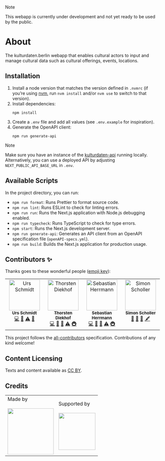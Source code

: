 > [!NOTE]
> This webapp is currently under development and not yet ready to be used by the public.

# About

The kulturdaten.berlin webapp that enables cultural actors to input and manage cultural data such as cultural offerings, events, locations.

## Installation

1. Install a node version that matches the version defined in `.nvmrc` (if you’re using [nvm](https://github.com/nvm-sh/nvm), run `nvm install` and/or `nvm use` to switch to that version).
2. Install dependencies:
   ```shell
   npm install
   ```
3. Create a `.env` file and add all values (see `.env.example` for inspiration).
4. Generate the OpenAPI client:
   ```shell
   npm run generate-api
   ```

> [!NOTE]
> Make sure you have an instance of the [kulturdaten-api](https://github.com/technologiestiftung/kulturdaten-api) running locally. Alternatively, you can use a deployed API by adjusting `NEXT_PUBLIC_API_BASE_URL` in `.env`.

## Available Scripts

In the project directory, you can run:

- `npm run format`: Runs Prettier to format source code.
- `npm run lint`: Runs ESLint to check for linting errors.
- `npm run run`: Runs the Next.js application with Node.js debugging enabled.
- `npm run typecheck`: Runs TypeScript to check for type errors.
- `npm start`: Runs the Next.js development server.
- `npm run generate-api`: Generates an API client from an OpenAPI specification file (`openAPI-specs.yml`).
- `npm run build`: Builds the Next.js application for production usage.

## Contributors ✨

Thanks goes to these wonderful people ([emoji key](https://allcontributors.org/docs/en/emoji-key)):

<!-- ALL-CONTRIBUTORS-LIST:START - Do not remove or modify this section -->
<!-- prettier-ignore-start -->
<!-- markdownlint-disable -->
<table>
  <tbody>
    <tr>
      <td align="center" valign="top" width="14.28%"><a href="https://github.com/ZenVega"><img src="https://avatars.githubusercontent.com/u/50147356?v=4?s=100" width="100px;" alt="Urs Schmidt"/><br /><sub><b>Urs Schmidt</b></sub></a><br /><a href="https://github.com/Technologiestiftung Berlin/kulturdaten-webapp/commits?author=ZenVega" title="Code">💻</a> <a href="#ideas-ZenVega" title="Ideas, Planning, & Feedback">🤔</a> <a href="https://github.com/Technologiestiftung Berlin/kulturdaten-webapp/commits?author=ZenVega" title="Tests">⚠️</a> <a href="https://github.com/Technologiestiftung Berlin/kulturdaten-webapp/pulls?q=is%3Apr+reviewed-by%3AZenVega" title="Reviewed Pull Requests">👀</a></td>
      <td align="center" valign="top" width="14.28%"><a href="https://github.com/ThorstenDiekhof"><img src="https://avatars.githubusercontent.com/u/121924163?v=4?s=100" width="100px;" alt="Thorsten Diekhof"/><br /><sub><b>Thorsten Diekhof</b></sub></a><br /><a href="https://github.com/Technologiestiftung Berlin/kulturdaten-webapp/commits?author=ThorstenDiekhof" title="Code">💻</a> <a href="#ideas-ThorstenDiekhof" title="Ideas, Planning, & Feedback">🤔</a> <a href="https://github.com/Technologiestiftung Berlin/kulturdaten-webapp/pulls?q=is%3Apr+reviewed-by%3AThorstenDiekhof" title="Reviewed Pull Requests">👀</a> <a href="https://github.com/Technologiestiftung Berlin/kulturdaten-webapp/commits?author=ThorstenDiekhof" title="Tests">⚠️</a> <a href="#infra-ThorstenDiekhof" title="Infrastructure (Hosting, Build-Tools, etc)">🚇</a></td>
      <td align="center" valign="top" width="14.28%"><a href="https://herrherrmann.net/"><img src="https://avatars.githubusercontent.com/u/6429568?v=4?s=100" width="100px;" alt="Sebastian Herrmann"/><br /><sub><b>Sebastian Herrmann</b></sub></a><br /><a href="https://github.com/Technologiestiftung Berlin/kulturdaten-webapp/commits?author=herrherrmann" title="Code">💻</a> <a href="#ideas-herrherrmann" title="Ideas, Planning, & Feedback">🤔</a> <a href="https://github.com/Technologiestiftung Berlin/kulturdaten-webapp/pulls?q=is%3Apr+reviewed-by%3Aherrherrmann" title="Reviewed Pull Requests">👀</a> <a href="https://github.com/Technologiestiftung Berlin/kulturdaten-webapp/commits?author=herrherrmann" title="Tests">⚠️</a> <a href="#infra-herrherrmann" title="Infrastructure (Hosting, Build-Tools, etc)">🚇</a></td>
      <td align="center" valign="top" width="14.28%"><a href="https://github.com/BugBoomBang"><img src="https://avatars.githubusercontent.com/u/30436389?v=4?s=100" width="100px;" alt="Simon Scholler"/><br /><sub><b>Simon Scholler</b></sub></a><br /><a href="#ideas-BugBoomBang" title="Ideas, Planning, & Feedback">🤔</a> <a href="https://github.com/Technologiestiftung Berlin/kulturdaten-webapp/pulls?q=is%3Apr+reviewed-by%3ABugBoomBang" title="Reviewed Pull Requests">👀</a> <a href="#design-BugBoomBang" title="Design">🎨</a> <a href="#content-BugBoomBang" title="Content">🖋</a></td>
    </tr>
  </tbody>
</table>

<!-- markdownlint-restore -->
<!-- prettier-ignore-end -->

<!-- ALL-CONTRIBUTORS-LIST:END -->

This project follows the [all-contributors](https://github.com/all-contributors/all-contributors) specification. Contributions of any kind welcome!

## Content Licensing

Texts and content available as [CC BY](https://creativecommons.org/licenses/by/3.0/de/).

## Credits

<table>
  <tr>
   <td>
      Made by <a href="https://www.technologiestiftung-berlin.de/">
        <br />
        <br />
        <img width="150" src="https://logos.citylab-berlin.org/logo-tsb-outline.svg" />
      </a>
    </td>
    <td>
      Supported by <a src="https://www.berlin.de/sen/kultur/en/">
        <br />
        <br />
        <img width="120" src="https://logos.citylab-berlin.org/logo-berlin-senkueu-en.svg" />
      </a>
    </td>
  </tr>
</table>
